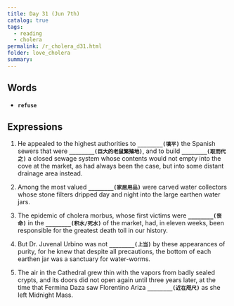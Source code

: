 ```yaml
---
title: Day 31 (Jun 7th)
catalog: true
tags: 
  - reading
  - cholera
permalink: /r_cholera_d31.html
folder: love_cholera
summary: 
---
```


## Words

-   <b data-toggle="tooltip" data-original-title="{{site.data.glossary.refuse}}">`refuse`</b>


## Expressions

1.  He appealed to the highest authorities to <b data-toggle="tooltip" data-original-title="{{site.data.answers.31_a}}">`________(填平)`</b> the Spanish sewers that were <b data-toggle="tooltip" data-original-title="{{site.data.answers.31_a2}}">`________(巨大的老鼠繁殖地)`</b>, and to build <b data-toggle="tooltip" data-original-title="{{site.data.answers.31_a3}}">`________(取而代之)`</b> a closed sewage system whose contents would not empty into the cove at the market, as had always been the case, but into some distant drainage area instead.

2.  Among the most valued <b data-toggle="tooltip" data-original-title="{{site.data.answers.31_a}}">`________(家居用品)`</b> were carved water collectors whose stone filters dripped day and night into the large earthen water jars.

3.  The epidemic of cholera morbus, whose first victims were <b data-toggle="tooltip" data-original-title="{{site.data.answers.31_c}}">`________(丧命)`</b> in the <b data-toggle="tooltip" data-original-title="{{site.data.answers.31_c2}}">`________(积水/死水)`</b> of the market, had, in eleven weeks, been responsible for the greatest death toll in our history.

4.  But Dr. Juvenal Urbino was not <b data-toggle="tooltip" data-original-title="{{site.data.answers.31_d}}">`________(上当)`</b> by these appearances of purity, for he knew that despite all precautions, the bottom of each earthen jar was a sanctuary for water-worms.

5.  The air in the Cathedral grew thin with the vapors from badly sealed crypts, and its doors did not open again until three years later, at the time that Fermina Daza saw Florentino Ariza <b data-toggle="tooltip" data-original-title="{{site.data.answers.31_e}}">`________(近在咫尺)`</b> as she left Midnight Mass.